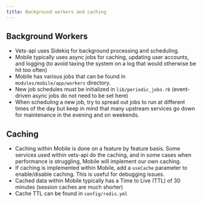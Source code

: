 ```yaml
---
title: Background workers and caching
---
```


## Background Workers

* Vets-api uses Sidekiq for background processing and scheduling.
* Mobile typically uses async jobs for caching, updating user accounts, and logging (to avoid taxing the system on a log that would otherwise be hit too often)
* Mobile has various jobs that can be found in `modules/mobile/app/workers` directory.
* New job schedules must be initialized in `lib/periodic_jobs.rb` (event-driven async jobs do not need to be set here)
* When scheduling a new job, try to spread out jobs to run at different times of the day but keep in mind that many upstream services go down for maintenance in the evening and on weekends.

## Caching

* Caching within Mobile is done on a feature by feature basis. Some services used within vets-api do the caching, and in some cases when performance is struggling, Mobile will implement our own caching.
* If caching is implemented within Mobile, add a `useCache` parameter to enable/disable caching. This is useful for debugging issues.
* Cached data within Mobile typically has a Time to Live (TTL) of 30 minutes (session caches are much shorter)
* Cache TTL can be found in `config/redis.yml`
